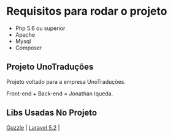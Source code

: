 # Requisitos para rodar o projeto #

* Php 5.6 ou superior
* Apache
* Mysql
* Composer

## Projeto UnoTraduções ##

Projeto voltado para a empresa UnoTraduções.

Front-end + Back-end = Jonathan Iqueda.

## Libs Usadas No Projeto ##
[Guzzle](http://docs.guzzlephp.org/en/latest/) |
[Laravel 5.2](https://laravel.com/docs/5.2) |